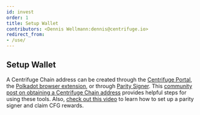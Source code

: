 ```yaml
---
id: invest
order: 1
title: Setup Wallet
contributors: <Dennis Wellmann:dennis@centrifuge.io>
redirect_from:
- /use/
---
```


## Setup Wallet

A Centrifuge Chain address can be created through the [Centrifuge Portal](https://portal.chain.centrifuge.io/#/accounts), the [Polkadot browser extension](https://polkadot.js.org/extension/), or through [Parity Signer](https://www.parity.io/signer/). This [community post on obtaining a Centrifuge Chain address](https://gov.centrifuge.io/t/how-to-obtain-a-centrifuge-address/545) provides helpful steps for using these tools. Also, [check out this video](https://youtu.be/5-s8AUdEHVk) to learn how to set up a parity signer and claim CFG rewards.